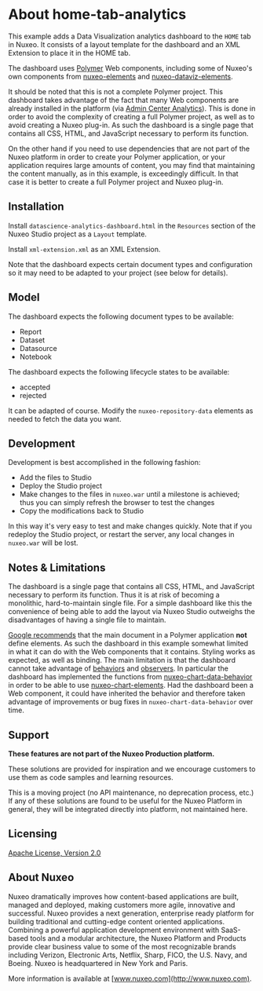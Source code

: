 # About **home-tab-analytics**

This example adds a Data Visualization analytics dashboard to the `HOME` tab in Nuxeo. It consists of a layout template for the dashboard and an XML Extension to place it in the HOME tab.

The dashboard uses [Polymer](https://www.polymer-project.org/1.0/) Web components, including some of Nuxeo's own components from [nuxeo-elements](https://doc.nuxeo.com/display/NXDOC/Nuxeo+Elements) and [nuxeo-dataviz-elements](https://doc.nuxeo.com/display/NXDOC/Data+Visualization).

It should be noted that this is not a complete Polymer project. This dashboard takes advantage of the fact that many Web components are already installed in the platform (via [Admin Center Analytics](https://github.com/nuxeo/nuxeo/tree/master/nuxeo-features/nuxeo-admin-center/nuxeo-admin-center-analytics)). This is done in order to avoid the complexity of creating a full Polymer project, as well as to avoid creating a Nuxeo plug-in. As such the dashboard is a single page that contains all CSS, HTML, and JavaScript necessary to perform its function.

On the other hand if you need to use dependencies that are not part of the Nuxeo platform in order to create your Polymer application, or your application requires large amounts of content, you may find that maintaining the content manually, as in this example, is exceedingly difficult. In that case it is better to create a full Polymer project and Nuxeo plug-in.

## Installation

Install `datascience-analytics-dashboard.html` in the `Resources` section of the Nuxeo Studio project as a `Layout` template.

Install `xml-extension.xml` as an XML Extension.

Note that the dashboard expects certain document types and configuration so it may need to be adapted to your project (see below for details).

## Model

The dashboard expects the following document types to be available:

* Report
* Dataset
* Datasource
* Notebook

The dashboard expects the following lifecycle states to be available:

* accepted
* rejected

It can be adapted of course. Modify the `nuxeo-repository-data` elements as needed to fetch the data you want.

## Development

Development is best accomplished in the following fashion:

* Add the files to Studio
* Deploy the Studio project
* Make changes to the files in `nuxeo.war` until a milestone is achieved; thus you can simply refresh the browser to test the changes
* Copy the modifications back to Studio

In this way it's very easy to test and make changes quickly. Note that if you redeploy the Studio project, or restart the server, any local changes in `nuxeo.war` will be lost.

## Notes & Limitations

The dashboard is a single page that contains all CSS, HTML, and JavaScript necessary to perform its function. Thus it is at risk of becoming a monolithic, hard-to-maintain single file. For a simple dashboard like this the convenience of being able to add the layout via Nuxeo Studio outweighs the disadvantages of having a single file to maintain.

[Google recommends](https://www.polymer-project.org/1.0/docs/devguide/registering-elements#main-document-definitions) that the main document in a Polymer application **not** define elements. As such the dashboard in this example somewhat limited in what it can do with the Web components that it contains. Styling works as expected, as well as binding. The main limitation is that the dashboard cannot take advantage of [behaviors](https://www.polymer-project.org/1.0/docs/devguide/behaviors) and [observers](https://www.polymer-project.org/1.0/docs/devguide/properties#change-callbacks). In particular the dashboard has implemented the functions from [nuxeo-chart-data-behavior](https://github.com/nuxeo/nuxeo/blob/master/nuxeo-features/nuxeo-admin-center/nuxeo-admin-center-analytics/src/main/elements/nuxeo-chart-data-behavior/nuxeo-chart-data-behavior.html) in order to be able to use [nuxeo-chart-elements](https://github.com/nuxeo/chart-elements). Had the dashboard been a Web component, it could have inherited the behavior and therefore taken advantage of improvements or bug fixes in `nuxeo-chart-data-behavior` over time.

## Support

**These features are not part of the Nuxeo Production platform.**

These solutions are provided for inspiration and we encourage customers to use them as code samples and learning resources.

This is a moving project (no API maintenance, no deprecation process, etc.) If any of these solutions are found to be useful for the Nuxeo Platform in general, they will be integrated directly into platform, not maintained here.

## Licensing

[Apache License, Version 2.0](http://www.apache.org/licenses/LICENSE-2.0)

## About Nuxeo

Nuxeo dramatically improves how content-based applications are built, managed and deployed, making customers more agile, innovative and successful. Nuxeo provides a next generation, enterprise ready platform for building traditional and cutting-edge content oriented applications. Combining a powerful application development environment with SaaS-based tools and a modular architecture, the Nuxeo Platform and Products provide clear business value to some of the most recognizable brands including Verizon, Electronic Arts, Netflix, Sharp, FICO, the U.S. Navy, and Boeing. Nuxeo is headquartered in New York and Paris.

More information is available at [www.nuxeo.com](http://www.nuxeo.com).
